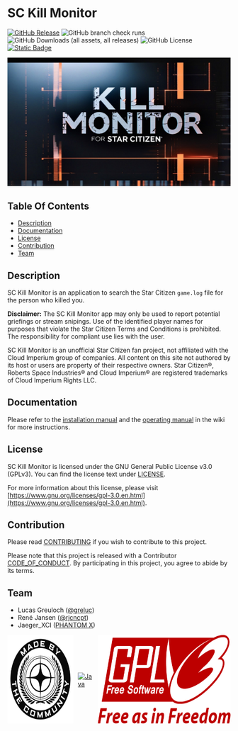 # SC Kill Monitor

[![GitHub Release](https://img.shields.io/github/v/release/greluc/SC-Kill-Monitor?style=for-the-badge&labelColor=232323&)](https://github.com/greluc/SC-Kill-Monitor/releases) ![GitHub branch check runs](https://img.shields.io/github/check-runs/greluc/SC-Kill-Monitor/main?style=for-the-badge&labelColor=232323&) ![GitHub Downloads (all assets, all releases)](https://img.shields.io/github/downloads/greluc/SC-Kill-Monitor/total?style=for-the-badge&labelColor=232323&) ![GitHub License](https://img.shields.io/github/license/greluc/sc-kill-monitor?style=for-the-badge&labelColor=232323) [![Static Badge](https://img.shields.io/badge/%F0%9F%92%96-%23fff?style=for-the-badge&labelColor=232323&label=Star%20Citizen)](https://robertsspaceindustries.com/)

<div style="display: flex; align-items: center; gap: 10px;">
  <a href="https://github.com/greluc/SC-Kill-Monitor"><img src="src/main/resources/de/greluc/sc/sckm/logos/sckm-wide.jpg" alt="SC Kill Monitor"></a>
</div>

## Table Of Contents

- [Description](#description)
- [Documentation](#documentation)
- [License](#license)
- [Contribution](#contribution)
- [Team](#team)

## Description

SC Kill Monitor is an application to search the Star Citizen ``game.log`` file for the person who killed you.

**Disclaimer:** The SC Kill Monitor app may only be used to report potential griefings or stream snipings. Use of the identified player names for purposes that violate the Star Citizen Terms and Conditions is prohibited. The responsibility for compliant use lies with the user.

SC Kill Monitor is an unofficial Star Citizen fan project, not affiliated with the Cloud Imperium group of companies.
All content on this site not authored by its host or users are property of their respective owners.
Star Citizen®, Roberts Space Industries® and Cloud Imperium® are registered trademarks of Cloud Imperium Rights LLC.

## Documentation

Please refer to the [installation manual](https://github.com/greluc/SC-Kill-Monitor/wiki/Installation-Manual) and the [operating manual](https://github.com/greluc/SC-Kill-Monitor/wiki/Operating-Manual) in the wiki for more instructions.

## License

SC Kill Monitor is licensed under the GNU General Public License v3.0 (GPLv3).
You can find the license text under [LICENSE](LICENSE.md).

For more information about this license, please visit [https://www.gnu.org/licenses/gpl-3.0.en.html](https://www.gnu.org/licenses/gpl-3.0.en.html).

## Contribution

Please read [CONTRIBUTING](CONTRIBUTING.md) if you wish to contribute to this project. 

Please note that this project is released with a Contributor [CODE_OF_CONDUCT](CODE_OF_CONDUCT.md).
By participating in this project, you agree to abide by its terms.

## Team

- Lucas Greuloch ([@greluc](https://github.com/greluc))
- René Jansen ([@rjcncpt](https://github.com/rjcncpt))
- Jaeger_XCI ([PHANTOM X](https://discord.gg/dGRrUu7bb4))

<div style="display: flex; align-items: center; gap: 10px;">
  <a href="https://robertsspaceindustries.com/en/"><img src="src/main/resources/de/greluc/sc/sckm/logos/sc.png" alt="Made By The Community" style="height: 200px;"></a>
  <a href="https://en.wikipedia.org/wiki/Java_(programming_language)"><img src="src/main/resources/de/greluc/sc/sckm/logos/java.svg" alt="Java" style="height: 200px;"></a>
  <a href="https://www.gnu.org/licenses/gpl-3.0.en.html"><img src="src/main/resources/de/greluc/sc/sckm/logos/gplv3.svg" alt="GPLv3" style="height: 200px;"></a>
</div>
